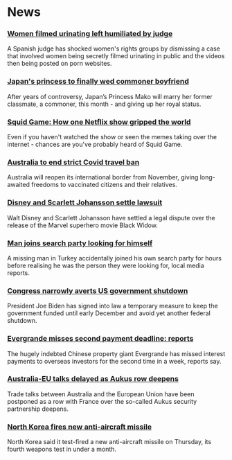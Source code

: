 # News
### [Women filmed urinating left humiliated by judge](https://www.bbc.com/news/world-europe-58747084)
A Spanish judge has shocked women's rights groups by dismissing a case that involved women being secretly filmed urinating in public and the videos then being posted on porn websites.
### [Japan's princess to finally wed commoner boyfriend](https://www.bbc.com/news/world-asia-58758317)
After years of controversy, Japan’s Princess Mako will marry her former classmate, a commoner, this month - and giving up her royal status. 
### [Squid Game: How one Netflix show gripped the world](https://www.bbc.com/news/world-asia-58729766)
Even if you haven't watched the show or seen the memes taking over the internet - chances are you've probably heard of Squid Game.
### [Australia to end strict Covid travel ban](https://www.bbc.com/news/world-australia-58757888)
Australia will reopen its international border from November, giving long-awaited freedoms to vaccinated citizens and their relatives.
### [Disney and Scarlett Johansson settle lawsuit](https://www.bbc.com/news/business-58757748)
Walt Disney and Scarlett Johansson have settled a legal dispute over the release of the Marvel superhero movie Black Widow.
### [Man joins search party looking for himself](https://www.bbc.com/news/world-europe-58746703)
A missing man in Turkey accidentally joined his own search party for hours before realising he was the person they were looking for, local media reports.
### [Congress narrowly averts US government shutdown](https://www.bbc.com/news/world-us-canada-58753183)
President Joe Biden has signed into law a temporary measure to keep the government funded until early December and avoid yet another federal shutdown.
### [Evergrande misses second payment deadline: reports](https://www.bbc.com/news/world-asia-china-58749594)
The hugely indebted Chinese property giant Evergrande has missed interest payments to overseas investors for the second time in a week, reports say.
### [Australia-EU talks delayed as Aukus row deepens](https://www.bbc.com/news/business-58757749)
Trade talks between Australia and the European Union have been postponed as a row with France over the so-called Aukus security partnership deepens.
### [North Korea fires new anti-aircraft missile](https://www.bbc.com/news/world-asia-58757628)
North Korea said it test-fired a new anti-aircraft missile on Thursday, its fourth weapons test in under a month. 
